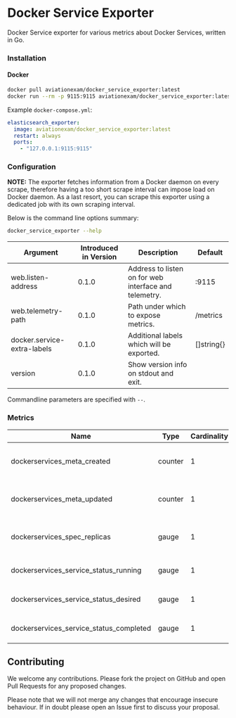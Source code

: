 # Docker Service Exporter

Docker Service exporter for various metrics about Docker Services, written in Go.

### Installation

#### Docker

```bash
docker pull aviationexam/docker_service_exporter:latest
docker run --rm -p 9115:9115 aviationexam/docker_service_exporter:latest
```

Example `docker-compose.yml`:

```yaml
elasticsearch_exporter:
  image: aviationexam/docker_service_exporter:latest
  restart: always
  ports:
    - "127.0.0.1:9115:9115"
```

### Configuration

**NOTE:** The exporter fetches information from a Docker daemon on every scrape, therefore having a too short scrape
interval can impose load on Docker daemon. As a last resort, you can scrape this exporter using a dedicated job with its
own scraping interval.

Below is the command line options summary:

```bash
docker_service_exporter --help
```

| Argument                    | Introduced in Version | Description                                           | Default    |
|-----------------------------|-----------------------|-------------------------------------------------------|------------|
| web.listen-address          | 0.1.0                 | Address to listen on for web interface and telemetry. | :9115      |
| web.telemetry-path          | 0.1.0                 | Path under which to expose metrics.                   | /metrics   |
| docker.service-extra-labels | 0.1.0                 | Additional labels which will be exported.             | []string{} |
| version                     | 0.1.0                 | Show version info on stdout and exit.                 |            |

Commandline parameters are specified with `--`.

### Metrics

| Name                                    | Type    | Cardinality | Help                                  |
|-----------------------------------------|---------|-------------|---------------------------------------|
| dockerservices_meta_created             | counter | 1           | Unix time with milliseconds precision |
| dockerservices_meta_updated             | counter | 1           | Unix time with milliseconds precision |
| dockerservices_spec_replicas            | gauge   | 1           | Required number of service replicas   |
| dockerservices_service_status_running   | gauge   | 1           | Actually running services             |
| dockerservices_service_status_desired   | gauge   | 1           | Desired number of tasks               |
| dockerservices_service_status_completed | gauge   | 1           | Completed number of tasks             |

## Contributing

We welcome any contributions. Please fork the project on GitHub and open
Pull Requests for any proposed changes.

Please note that we will not merge any changes that encourage insecure
behaviour. If in doubt please open an Issue first to discuss your proposal.

